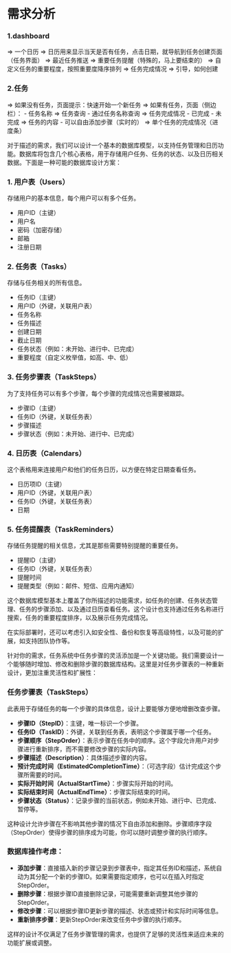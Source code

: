 # 需求分析

### 1.dashboard

=> 一个日历
=> 日历用来显示当天是否有任务，点击日期，就导航到任务创建页面（任务界面）
=> 最近任务推送
    => 重要任务提醒（特殊的，马上要结束的）
    => 自定义任务的重要程度，按照重要度降序排列
=> 任务完成情况
=> 引导，如何创建

### 2.任务

=> 如果没有任务，页面提示：快速开始一个新任务
=> 如果有任务，页面（侧边栏）：
    - 任务名称
=> 任务查询
    - 通过任务名称查询
=> 任务完成情况
    - 已完成
    - 未完成
=> 任务的内容
    - 可以自由添加步骤（实时的）
=> 单个任务的完成情况（进度条）


对于描述的需求，我们可以设计一个基本的数据库模型，以支持任务管理和日历功能。数据库将包含几个核心表格，用于存储用户任务、任务的状态、以及日历相关数据。下面是一种可能的数据库设计方案：

### 1. 用户表（Users）
存储用户的基本信息，每个用户可以有多个任务。
- 用户ID（主键）
- 用户名
- 密码（加密存储）
- 邮箱
- 注册日期

### 2. 任务表（Tasks）
存储与任务相关的所有信息。
- 任务ID（主键）
- 用户ID（外键，关联用户表）
- 任务名称
- 任务描述
- 创建日期
- 截止日期
- 任务状态（例如：未开始、进行中、已完成）
- 重要程度（自定义枚举值，如高、中、低）

### 3. 任务步骤表（TaskSteps）
为了支持任务可以有多个步骤，每个步骤的完成情况也需要被跟踪。
- 步骤ID（主键）
- 任务ID（外键，关联任务表）
- 步骤描述
- 步骤状态（例如：未开始、进行中、已完成）

### 4. 日历表（Calendars）
这个表格用来连接用户和他们的任务日历，以方便在特定日期查看任务。
- 日历项ID（主键）
- 用户ID（外键，关联用户表）
- 任务ID（外键，关联任务表）
- 日期

### 5. 任务提醒表（TaskReminders）
存储任务提醒的相关信息，尤其是那些需要特别提醒的重要任务。
- 提醒ID（主键）
- 任务ID（外键，关联任务表）
- 提醒时间
- 提醒类型（例如：邮件、短信、应用内通知）

这个数据库模型基本上覆盖了你所描述的功能需求，如任务的创建、任务状态管理、任务的步骤添加、以及通过日历查看任务。这个设计也支持通过任务名称进行搜索，任务的重要程度排序，以及展示任务完成情况。

在实际部署时，还可以考虑引入如安全性、备份和恢复等高级特性，以及可能的扩展，如支持团队协作等。


针对你的需求，任务系统中任务步骤的灵活添加是一个关键功能。我们需要设计一个能够随时增加、修改和删除步骤的数据库结构。这里是对任务步骤表的一种重新设计，更加注重灵活性和扩展性：

### 任务步骤表（TaskSteps）
此表用于存储任务的每一个步骤的具体信息，设计上要能够方便地增删改查步骤。

- **步骤ID（StepID）**：主键，唯一标识一个步骤。
- **任务ID（TaskID）**：外键，关联到任务表，表明这个步骤属于哪一个任务。
- **步骤顺序（StepOrder）**：表示步骤在任务中的顺序。这个字段允许用户对步骤进行重新排序，而不需要修改步骤的实际内容。
- **步骤描述（Description）**：具体描述步骤的内容。
- **预计完成时间（EstimatedCompletionTime）**：（可选字段）估计完成这个步骤所需要的时间。
- **实际开始时间（ActualStartTime）**：步骤实际开始的时间。
- **实际结束时间（ActualEndTime）**：步骤实际结束的时间。
- **步骤状态（Status）**：记录步骤的当前状态，例如未开始、进行中、已完成、暂停等。

这种设计允许步骤在不影响其他步骤的情况下自由添加和删除。步骤顺序字段（StepOrder）使得步骤的排序成为可能，你可以随时调整步骤的执行顺序。

### 数据库操作考虑：
- **添加步骤**：直接插入新的步骤记录到步骤表中，指定其任务ID和描述，系统自动为其分配一个新的步骤ID。如果需要指定顺序，也可以在插入时指定StepOrder。
- **删除步骤**：根据步骤ID直接删除记录，可能需要重新调整其他步骤的StepOrder。
- **修改步骤**：可以根据步骤ID更新步骤的描述、状态或预计和实际时间等信息。
- **重新排序步骤**：更新StepOrder来改变任务中步骤的执行顺序。

这样的设计不仅满足了任务步骤管理的需求，也提供了足够的灵活性来适应未来的功能扩展或调整。